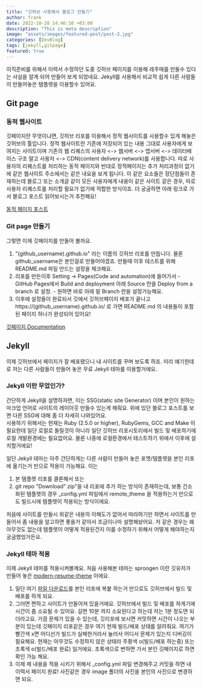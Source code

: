 ```yaml
---
title: "깃허브 사용해서 블로그 만들기"
author: frank
date: 2022-10-28 14:46:10 +03:00
description: "This is meta description"
image: "assets/images/featured-post/post-2.jpg"
categories: [DevBlog]
tags: [jekyll,gitpage]
featured: true
---
```



이직준비를 위해서 이력서 수정하던 도중 깃허브 페이지를 이용해 레주매를 만들수 있다는 사실을 알게 되어 만들어 보게 되었네요. Jekyll를 사용해서 비교적 쉽게 다른 사람들이 만들어놓은 탬플렛을 이용할수 있어요.

## Git page
### 동적 웹사이트
깃페이지란 무엇이냐면, 깃허브 리포를 이용해서 정적 웹사이트를 사용할수 있게 해놓은 깃허브의 툴입니다. 
정적 웹사이트란 기존에 저장되어 있는 내용 그대로 사용자에게 보여지는 사이트이며 
기존의 웹 리퀘스의 사용자 <-> 웹서버 <-> 앱서버 <-> 데이터베이스 구조 말고 
사용자 <-> CDN(content delivery network)를 사용합니다.
따로 사용자의 리퀘스트를 처리하는 동적 페이지와 반대로 정적페이지는 추가 처리과정이 없기에 같은 웹사이트 주소에서는 같은 내요을 보게 됩니다. 이 같은 요소들은 장단점들이 존재하는데 블로그 또는 소개글 같이 모든 사용자에게 내용이 같은 사이트 같은 경우, 따로 사용자 리퀘스트를 처리할 필요가 없기에 적합한 방식이죠. 더 궁굼하면 아래 링크로 가서 블로그 포스트 읽어보시는거 추천해요!

[동적 페이지 포스트](https://blog.lgcns.com/2336)

### Git page 만들기
그렇면 이제 깃페이지를 만들어 볼까요.

1. "(github_username).github.io" 라는 이름의 깃허브 리포를 만듭니다. 물론 github_username은 본인걸로 만들어야겠죠. 만들때 이후 테스트를 위해 README.md 파일 만드는 설정을 체크해요. 
2. 리포를 만든이후 Setting -> Pages(Code and automation)에 들어가서 - GitHub Pages에서 Build and deployment 아래 Source 란을 Deploy from a branch 로 설정.    - 원하면 바로 아래 밑 Branch 란을 설정가능해요.
3. 이후에 설정들이 완료되서 깃에서 깃허브페이지 배포가 끝나고 https://(github_username).github.io/ 로 가면 README.md 의 내용들이 포함된 페이지 하나가 완성되어 있어요!

[깃페이지 Documentation](https://docs.github.com/en/pages/quickstart)


## Jekyll
이제 깃허브에서 페이지가 잘 배포됐으니 내 사이트를 꾸며 보도록 하죠.
미리 얘기한데로 저는 다른 사람들이 만들어 놓은 무료 Jekyll 테마를 이용할거에요.

### Jekyll 이란 무었인가?
간단하게 Jekyll을 설명하자면, 이는 SSG(static site Generator) 이며 본인이 원하는 마크업 언어로 
사이트의 레이아웃 만들수 있는게 해줘요. 위에 있던 블로그 포스트를 보면 다른 SSG에 대해 좀 더 자세히 나와있어요.  
사용하기 위해서는 현재는 Ruby (2.5.0 or higher), RubyGems, GCC and Make 이 필요한데 일단 로컬로 돌릴것이 아니라 일단 깃허브 리포시토리에서 빌드 및 배포하기에 로컬 개발환경에는 필요없어요. 물론 나중에 로컬환경에서 테스트하기 위에서 이후에 설치할거에요!

일단 Jekyll 테마는 아주 간단하게는 다른 사람이 만들어 놓은 포멧/템플렛을 본인 리포에 옮기는거 만으로 적용이 가능해요. 
이는 
  1. 본 템플렛 리포를 클론해서 또는 
  2. git repo "Download" zip"을 내 리포에 추가 하는 방식이 존재하는데,
보통 간소화된 템플렛의 경우 _config.yml 파일에서 remote_theme 을 적용하는거 만으로도 빌드시에 템플렛이 적용되는 방식이에요. 

처음에 사이트를 만들시 위같은 내용의 이해도가 없어서 따라하기만 하면서 사이트를 만들어서 좀 내용을 알고하면 좋을거 같아서 조금이나마 설명해놨어요. 저 같은 경우는 왜 아무것도 없는데 템플렛이 어떻게 적용된건지 이를 수정하기 위해서 어떻게 해야하는지 궁굼했었거든요.

### Jekyll 테마 적용
이제 Jekyll 테마를 적용시켜볼께요. 
처음 사용해본 테마는 sproogen 이란 깃유저가 만들어 놓은 [modern-resume-theme](https://github.com/sproogen/modern-resume-theme/) 이에요. 

1. 일단 여기 [파일 다운로드](https://github.com/sproogen/modern-resume-theme/archive/gh-pages.zip)를 본인 리포에 복붙 하는거 만으로도 깃허브에서 빌드 및 배포를 하게 되요. 
2. 그러면 짠하고 사이트가 만들어져 있을거에요. 깃허브에서 빌드 및 배포를 하게기에 시간이 좀 소요될 수 있어요. 길면 10분 까지 소요된다고 하는데 저는 1분 정도면 되더라고요. 가끔 문제가 있을 수 있는데, 깃리포에 보시면 커밋하면 시간이 나오는 부분이 있는데 깃페이지 리포같은 경우 여기 현재 빌드/배포 상태를 알려줘요. 여기가 빨간색 x면 어디선가 빌드가 실패한거라서 눌러서 어디서 문제가 있는지 디버깅이 필요해요. 현재는 아무것도 수정하지 않은 상태라 주황색 o(빌드/배포 하는중) 또는 초록색 o(빌드/배포 완료) 일거에요. 초록색으로 변하면 가서 본인 깃페이지로 하면 확인 가능 해요.
3. 이제 제 내용을 적용 시키기 위해서 _config.yml 파일 변경해주고 커밋을 하면 내 이력서 페이지 완료! 사진같은 경우 image 폴더의 사진을 본인의 사진으로 변경하면 되요.  


